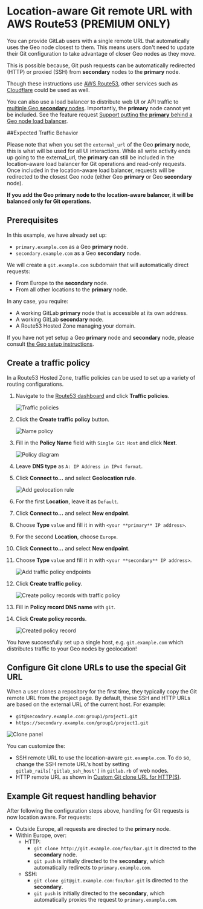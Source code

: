 # Location-aware Git remote URL with AWS Route53 **(PREMIUM ONLY)**

You can provide GitLab users with a single remote URL that automatically uses
the Geo node closest to them. This means users don't need to update their Git
configuration to take advantage of closer Geo nodes as they move.

This is possible because, Git push requests can be automatically redirected
(HTTP) or proxied (SSH) from **secondary** nodes to the **primary** node.

Though these instructions use [AWS Route53](https://aws.amazon.com/route53/),
other services such as [Cloudflare](https://www.cloudflare.com/) could be used
as well.

You can also use a load balancer to distribute web UI or API traffic to
[multiple Geo **secondary** nodes](../../../user/admin_area/geo_nodes.md#multiple-secondary-nodes-behind-a-load-balancer).
Importantly, the **primary** node cannot yet be included. See the feature request
[Support putting the **primary** behind a Geo node load balancer](https://gitlab.com/gitlab-org/gitlab/issues/10888).

##Expected Traffic Behavior

Please note that when you set the `external_url` of the Geo **primary** node, this is what will be used for all 
UI interactions. While all write activity ends up going to the external_url, the **primary** can still be included in 
the location-aware load balancer for Git operations and read-only requests. Once included in the location-aware load 
balancer, requests will be redirected to the closest Geo node (either Geo **primary** or Geo **secondary** node). 

**If you add the Geo **primary** node to the location-aware balancer, it will be balanced only for Git operations.**  

## Prerequisites

In this example, we have already set up:

- `primary.example.com` as a Geo **primary** node.
- `secondary.example.com` as a Geo **secondary** node.

We will create a `git.example.com` subdomain that will automatically direct
requests:

- From Europe to the **secondary** node.
- From all other locations to the **primary** node.

In any case, you require:

- A working GitLab **primary** node that is accessible at its own address.
- A working GitLab **secondary** node.
- A Route53 Hosted Zone managing your domain.

If you have not yet setup a Geo **primary** node and **secondary** node, please consult
[the Geo setup instructions](https://docs.gitlab.com/ee/administration/geo/replication/#setup-instructions).

## Create a traffic policy

In a Route53 Hosted Zone, traffic policies can be used to set up a variety of
routing configurations.

1. Navigate to the
[Route53 dashboard](https://console.aws.amazon.com/route53/home) and click
**Traffic policies**.

   ![Traffic policies](img/single_git_traffic_policies.png)

1. Click the **Create traffic policy** button.

   ![Name policy](img/single_git_name_policy.png)

1. Fill in the **Policy Name** field with `Single Git Host` and click **Next**.

   ![Policy diagram](img/single_git_policy_diagram.png)

1. Leave **DNS type** as `A: IP Address in IPv4 format`.
1. Click **Connect to...** and select **Geolocation rule**.

   ![Add geolocation rule](img/single_git_add_geolocation_rule.png)

1. For the first **Location**, leave it as `Default`.
1. Click **Connect to...** and select **New endpoint**.
1. Choose **Type** `value` and fill it in with `<your **primary** IP address>`.
1. For the second **Location**, choose `Europe`.
1. Click **Connect to...** and select **New endpoint**.
1. Choose **Type** `value` and fill it in with `<your **secondary** IP address>`.

   ![Add traffic policy endpoints](img/single_git_add_traffic_policy_endpoints.png)

1. Click **Create traffic policy**.

   ![Create policy records with traffic policy](img/single_git_create_policy_records_with_traffic_policy.png)

1. Fill in **Policy record DNS name** with `git`.
1. Click **Create policy records**.

   ![Created policy record](img/single_git_created_policy_record.png)

You have successfully set up a single host, e.g. `git.example.com` which
distributes traffic to your Geo nodes by geolocation!

## Configure Git clone URLs to use the special Git URL

When a user clones a repository for the first time, they typically copy the Git
remote URL from the project page. By default, these SSH and HTTP URLs are based
on the external URL of the current host. For example:

- `git@secondary.example.com:group1/project1.git`
- `https://secondary.example.com/group1/project1.git`

![Clone panel](img/single_git_clone_panel.png)

You can customize the:

- SSH remote URL to use the location-aware `git.example.com`. To do so, change the SSH remote URL's
  host by setting `gitlab_rails['gitlab_ssh_host']` in `gitlab.rb` of web nodes.
- HTTP remote URL as shown in
  [Custom Git clone URL for HTTP(S)](../../../user/admin_area/settings/visibility_and_access_controls.md#custom-git-clone-url-for-https).

## Example Git request handling behavior

After following the configuration steps above, handling for Git requests is now location aware.
For requests:

- Outside Europe, all requests are directed to the **primary** node.
- Within Europe, over:
  - HTTP:
    - `git clone http://git.example.com/foo/bar.git` is directed to the **secondary** node.
    - `git push` is initially directed to the **secondary**, which automatically
      redirects to `primary.example.com`.
  - SSH:
    - `git clone git@git.example.com:foo/bar.git` is directed to the **secondary**.
    - `git push` is initially directed to the **secondary**, which automatically
       proxies the request to `primary.example.com`.
